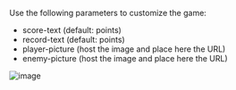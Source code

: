 Use the following parameters to customize the game:

* score-text (default: points)
* record-text (default: points)
* player-picture (host the image and place here the URL)
* enemy-picture (host the image and place here the URL)

![image](https://github.com/user-attachments/assets/19fb25bf-2108-48ad-b58b-3ec330d60a08)
